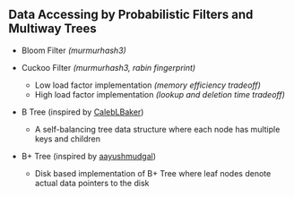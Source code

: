 ## Data Accessing by Probabilistic Filters and Multiway Trees

* Bloom Filter *(murmurhash3)*

* Cuckoo Filter *(murmurhash3, rabin fingerprint)*
  * Low load factor implementation *(memory efficiency tradeoff)*
  * High load factor implementation *(lookup and deletion time tradeoff)*

* B Tree (inspired by [CalebLBaker](https://github.com/CalebLBaker/b-tree))
  * A self-balancing tree data structure where each node has multiple keys and children

* B+ Tree (inspired by [aayushmudgal](https://github.com/aayushmudgal/bplustree))
  * Disk based implementation of B+ Tree where leaf nodes denote actual data pointers to the disk
